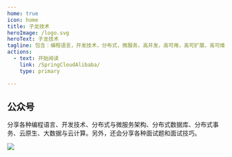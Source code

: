 ```yaml
---
home: true
icon: home
title: 子龙技术
heroImage: /logo.svg
heroText: 子龙技术
tagline: 包含：编程语言，开发技术，分布式，微服务，高并发，高可用，高可扩展，高可维护，JVM技术，MySQL，分布式数据库，分布式事务，云原生，大数据，各种面试题，面试技巧...
actions:
  - text: 开始阅读
    link: /SpringCloudAlibaba/
    type: primary

---
```



## 公众号

分享各种编程语言、开发技术、分布式与微服务架构、分布式数据库、分布式事务、云原生、大数据与云计算。另外，还会分享各种面试题和面试技巧。

![](http://img.xxfxpt.top/202302152116611.jpg)
